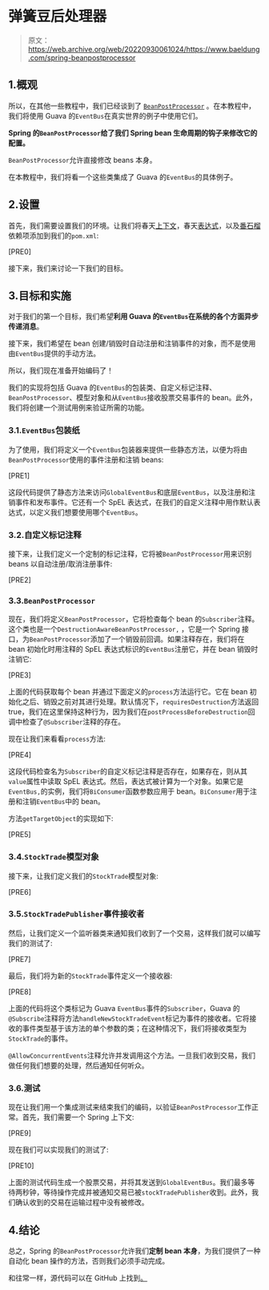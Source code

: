 # 弹簧豆后处理器

> 原文：<https://web.archive.org/web/20220930061024/https://www.baeldung.com/spring-beanpostprocessor>

## 1.概观

所以，在其他一些教程中，我们已经谈到了 [`BeanPostProcessor`](https://web.archive.org/web/20220627171921/https://www.baeldung.com/spring-annotation-bean-pre-processor) 。在本教程中，我们将使用 Guava 的`EventBus`在真实世界的例子中使用它们。

**Spring 的`BeanPostProcessor`给了我们 Spring bean 生命周期的钩子来修改它的配置。**

`BeanPostProcessor`允许直接修改 beans 本身。

在本教程中，我们将看一个这些类集成了 Guava 的`EventBus`的具体例子。

## 2.设置

首先，我们需要设置我们的环境。让我们将春天[上下文](https://web.archive.org/web/20220627171921/https://search.maven.org/search?q=g:org.springframework%20AND%20a:spring-context)，春天[表达式](https://web.archive.org/web/20220627171921/https://search.maven.org/search?q=g:org.springframework%20AND%20a:spring-expression)，以及[番石榴](https://web.archive.org/web/20220627171921/https://search.maven.org/search?q=g:com.google.guava%20AND%20a:guava)依赖项添加到我们的`pom.xml`:

[PRE0]

接下来，我们来讨论一下我们的目标。

## 3.目标和实施

对于我们的第一个目标，我们希望**利用 Guava 的`EventBus`在系统的各个方面异步传递消息**。

接下来，我们希望在 bean 创建/销毁时自动注册和注销事件的对象，而不是使用由`EventBus`提供的手动方法。

所以，我们现在准备开始编码了！

我们的实现将包括 Guava 的`EventBus`的包装类、自定义标记注释、`BeanPostProcessor`、模型对象和从`EventBus`接收股票交易事件的 bean。此外，我们将创建一个测试用例来验证所需的功能。

### 3.1.`EventBus`包装纸

为了使用，我们将定义一个`EventBus`包装器来提供一些静态方法，以便为将由`BeanPostProcessor`使用的事件注册和注销 beans:

[PRE1]

这段代码提供了静态方法来访问`GlobalEventBus`和底层`EventBus`，以及注册和注销事件和发布事件。它还有一个 SpEL 表达式，在我们的自定义注释中用作默认表达式，以定义我们想要使用哪个`EventBus`。

### 3.2.自定义标记注释

接下来，让我们定义一个定制的标记注释，它将被`BeanPostProcessor`用来识别 beans 以自动注册/取消注册事件:

[PRE2]

### 3.3.`BeanPostProcessor`

现在，我们将定义`BeanPostProcessor`，它将检查每个 bean 的`Subscriber`注释。这个类也是一个`DestructionAwareBeanPostProcessor,` ，它是一个 Spring 接口，为`BeanPostProcessor`添加了一个销毁前回调。如果注释存在，我们将在 bean 初始化时用注释的 SpEL 表达式标识的`EventBus`注册它，并在 bean 销毁时注销它:

[PRE3]

上面的代码获取每个 bean 并通过下面定义的`process`方法运行它。它在 bean 初始化之后、销毁之前对其进行处理。默认情况下，`requiresDestruction`方法返回 true，我们在这里保持这种行为，因为我们在`postProcessBeforeDestruction`回调中检查了`@Subscriber`注释的存在。

现在让我们来看看`process`方法:

[PRE4]

这段代码检查名为`Subscriber`的自定义标记注释是否存在，如果存在，则从其`value`属性中读取 SpEL 表达式。然后，表达式被计算为一个对象。如果它是`EventBus,`的实例，我们将`BiConsumer`函数参数应用于 bean。`BiConsumer`用于注册和注销`EventBus`中的 bean。

方法`getTargetObject`的实现如下:

[PRE5]

### 3.4.`StockTrade`模型对象

接下来，让我们定义我们的`StockTrade`模型对象:

[PRE6]

### 3.5.`StockTradePublisher`事件接收者

然后，让我们定义一个监听器类来通知我们收到了一个交易，这样我们就可以编写我们的测试了:

[PRE7]

最后，我们将为新的`StockTrade`事件定义一个接收器:

[PRE8]

上面的代码将这个类标记为 Guava `EventBus`事件的`Subscriber`，Guava 的`@Subscribe`注释将方法`handleNewStockTradeEvent`标记为事件的接收者。它将接收的事件类型基于该方法的单个参数的类；在这种情况下，我们将接收类型为`StockTrade`的事件。

`@AllowConcurrentEvents`注释允许并发调用这个方法。一旦我们收到交易，我们做任何我们想要的处理，然后通知任何听众。

### 3.6.测试

现在让我们用一个集成测试来结束我们的编码，以验证`BeanPostProcessor`工作正常。首先，我们需要一个 Spring 上下文:

[PRE9]

现在我们可以实现我们的测试了:

[PRE10]

上面的测试代码生成一个股票交易，并将其发送到`GlobalEventBus`。我们最多等待两秒钟，等待操作完成并被通知交易已被`stockTradePublisher`收到。此外，我们确认收到的交易在运输过程中没有被修改。

## 4.结论

总之，Spring 的`BeanPostProcessor`允许我们**定制 bean 本身**，为我们提供了一种自动化 bean 操作的方法，否则我们必须手动完成。

和往常一样，源代码可以在 GitHub 上找到[。](https://web.archive.org/web/20220627171921/https://github.com/eugenp/tutorials/tree/master/spring-core-4)